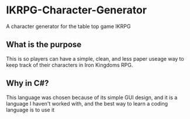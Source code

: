 # IKRPG-Character-Generator
A character generator for the table top game IKRPG

<h2>What is the purpose</h2>
<p>This is so players can have a simple, clean, and less paper useage way to keep track of their characters in Iron Kingdoms RPG.</p>

<h2>Why in C#?</h2>
<p>This language was chosen because of its simple GUI design, and it is a language I haven't worked with, and the best way to learn a coding language is to use it</p>
